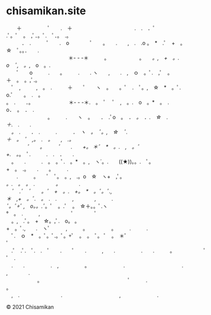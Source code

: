 # chisamikan.site

　　＋　　　　　ﾟ　　.　＋　　　　　　　　　　　　.　.　．ﾟ .ﾟ。ﾟ　。　,ﾟ．。ﾟ.　ﾟ．。　.。  
　　　．　.　　　ﾟ　　.　o　　　　ﾟ　　。　　.　　,　.　.o 。　*　.ﾟ　+　。☆　ﾟ。。．　　.  
　　　　　　　　　　　　＊- - -＊　　　。　　　　　 　｡　　*。,　+　。.　o　ﾟ,　。*,　o　。.  
　　ﾟ　　o　　　.　　。　　　.　　. ヽ　　,　　.　,　ｏ　。ﾟ.　,ﾟ　。　＋　。　。,ﾟ.。  
　ﾟ　,　　　,　。　.　　　＋　　ﾟ　　ヽ　。　　。ﾟ　.　ﾟ。,　☆　*　。ﾟ.　o.ﾟ　　。　.　。  
。　.　　．。　　　　　　　 ＊- - -＊.　。　ﾟ　 ﾟ　,　。.　o　。*　。　.　o．　。　．　.  
　　　　　　　　。　　　.　　ヽ　。　　．　.ﾟo　。　*．　。　．.　☆　.　＋.　.　　.  
　。　.　　．　.　　　.　　　．　ヽ　。　ﾟ。,　☆　ﾟ.　＋　。　ﾟ　,。　.　。　　,　.。  
　　　　ﾟ　　。　　　ﾟ　　.　　+。 ＊ﾟ　*　。.　,　。ﾟ　+.　。*。　ﾟ.　　　.　.　．　　.  
　。　　.　　　.　。　。ﾟ.　。*　。,　ヽ´。.　　((★))。。.　ﾟ。+　。　.。　　.　　｡　　　.  
　　.　　　。　　ﾟ　ﾟ。　。,　.。o　☆　ヽ+　,ﾟ。　*。.　。　。　.　　　　。　　　　.  
　ﾟ　.ﾟ　ﾟ　　。ﾟ　+　。.　+。　*　。ﾟ。ﾟ.,＊　,+　。ﾟ.　。　.　.　　　,　　　　,　　　.  
ﾟ。ﾟ+ﾟ ,　o。。.ﾟ*。ﾟ　。.ﾟ　。　☆＋。。ﾟ.ヽ　°　。　.　　　,　　　　　　ﾟ　　　　ﾟ  
　。,　.ﾟ。　+　☆。,ﾟ.　o。 。+　。ﾟ.,　　.　ヽﾟ　　　,　　　。　　　　　。　　　.　　　.  
　ﾟ.　ｏ　*　。ﾟ。ﾟ.。ﾟ。+ﾟ　。　。　ﾟ。 ﾟ　。　＊ﾟ  
ﾟ 　.ﾟ　.ﾟ.　ﾟ.　.　ﾟ　　.　　ﾟ　　.　　　,　　.　　　　　.　　.　　　。　　　　　　ﾟ　.  
　.　　.　　　　　.　,　　　　　。　　　　　　　.　　　　　　　　　　　.　　,　　　　.  
　　　　　　。　　　　　　　　　　　　　　　　　ﾟ　　　.　　　　　　　　　　　。  
　,　.　　　　　　　　.　　　　　　　　　　　,　　　　　　　.  
 
© 2021 Chisamikan
